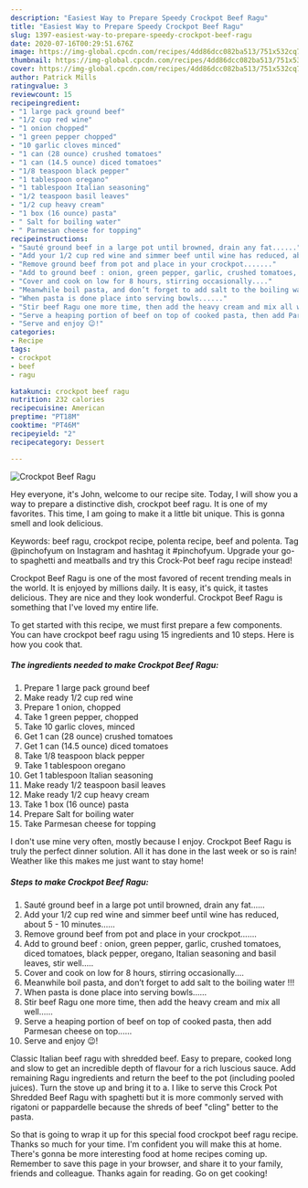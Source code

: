 ```yaml
---
description: "Easiest Way to Prepare Speedy Crockpot Beef Ragu"
title: "Easiest Way to Prepare Speedy Crockpot Beef Ragu"
slug: 1397-easiest-way-to-prepare-speedy-crockpot-beef-ragu
date: 2020-07-16T00:29:51.676Z
image: https://img-global.cpcdn.com/recipes/4dd86dcc082ba513/751x532cq70/crockpot-beef-ragu-recipe-main-photo.jpg
thumbnail: https://img-global.cpcdn.com/recipes/4dd86dcc082ba513/751x532cq70/crockpot-beef-ragu-recipe-main-photo.jpg
cover: https://img-global.cpcdn.com/recipes/4dd86dcc082ba513/751x532cq70/crockpot-beef-ragu-recipe-main-photo.jpg
author: Patrick Mills
ratingvalue: 3
reviewcount: 15
recipeingredient:
- "1 large pack ground beef"
- "1/2 cup red wine"
- "1 onion chopped"
- "1 green pepper chopped"
- "10 garlic cloves minced"
- "1 can (28 ounce) crushed tomatoes"
- "1 can (14.5 ounce) diced tomatoes"
- "1/8 teaspoon black pepper"
- "1 tablespoon oregano"
- "1 tablespoon Italian seasoning"
- "1/2 teaspoon basil leaves"
- "1/2 cup heavy cream"
- "1 box (16 ounce) pasta"
- " Salt for boiling water"
- " Parmesan cheese for topping"
recipeinstructions:
- "Sauté ground beef in a large pot until browned, drain any fat......"
- "Add your 1/2 cup red wine and simmer beef until wine has reduced, about 5 - 10 minutes......"
- "Remove ground beef from pot and place in your crockpot......."
- "Add to ground beef : onion, green pepper, garlic, crushed tomatoes, diced tomatoes, black pepper, oregano, Italian seasoning and basil leaves, stir well....."
- "Cover and cook on low for 8 hours, stirring occasionally...."
- "Meanwhile boil pasta, and don’t forget to add salt to the boiling water !!!"
- "When pasta is done place into serving bowls......"
- "Stir beef Ragu one more time, then add the heavy cream and mix all well......"
- "Serve a heaping portion of beef on top of cooked pasta, then add Parmesan cheese on top......"
- "Serve and enjoy 😉!"
categories:
- Recipe
tags:
- crockpot
- beef
- ragu

katakunci: crockpot beef ragu 
nutrition: 232 calories
recipecuisine: American
preptime: "PT18M"
cooktime: "PT46M"
recipeyield: "2"
recipecategory: Dessert

---
```



![Crockpot Beef Ragu](https://img-global.cpcdn.com/recipes/4dd86dcc082ba513/751x532cq70/crockpot-beef-ragu-recipe-main-photo.jpg)

Hey everyone, it's John, welcome to our recipe site. Today, I will show you a way to prepare a distinctive dish, crockpot beef ragu. It is one of my favorites. This time, I am going to make it a little bit unique. This is gonna smell and look delicious.

Keywords: beef ragu, crockpot recipe, polenta recipe, beef and polenta. Tag @pinchofyum on Instagram and hashtag it #pinchofyum. Upgrade your go-to spaghetti and meatballs and try this Crock-Pot beef ragu recipe instead!

Crockpot Beef Ragu is one of the most favored of recent trending meals in the world. It is enjoyed by millions daily. It is easy, it's quick, it tastes delicious. They are nice and they look wonderful. Crockpot Beef Ragu is something that I've loved my entire life.


To get started with this recipe, we must first prepare a few components. You can have crockpot beef ragu using 15 ingredients and 10 steps. Here is how you cook that.

<!--inarticleads1-->

##### The ingredients needed to make Crockpot Beef Ragu:

1. Prepare 1 large pack ground beef
1. Make ready 1/2 cup red wine
1. Prepare 1 onion, chopped
1. Take 1 green pepper, chopped
1. Take 10 garlic cloves, minced
1. Get 1 can (28 ounce) crushed tomatoes
1. Get 1 can (14.5 ounce) diced tomatoes
1. Take 1/8 teaspoon black pepper
1. Take 1 tablespoon oregano
1. Get 1 tablespoon Italian seasoning
1. Make ready 1/2 teaspoon basil leaves
1. Make ready 1/2 cup heavy cream
1. Take 1 box (16 ounce) pasta
1. Prepare  Salt for boiling water
1. Take  Parmesan cheese for topping


I don&#39;t use mine very often, mostly because I enjoy. Crockpot Beef Ragu is truly the perfect dinner solution. All it has done in the last week or so is rain! Weather like this makes me just want to stay home! 

<!--inarticleads2-->

##### Steps to make Crockpot Beef Ragu:

1. Sauté ground beef in a large pot until browned, drain any fat......
1. Add your 1/2 cup red wine and simmer beef until wine has reduced, about 5 - 10 minutes......
1. Remove ground beef from pot and place in your crockpot.......
1. Add to ground beef : onion, green pepper, garlic, crushed tomatoes, diced tomatoes, black pepper, oregano, Italian seasoning and basil leaves, stir well.....
1. Cover and cook on low for 8 hours, stirring occasionally....
1. Meanwhile boil pasta, and don’t forget to add salt to the boiling water !!!
1. When pasta is done place into serving bowls......
1. Stir beef Ragu one more time, then add the heavy cream and mix all well......
1. Serve a heaping portion of beef on top of cooked pasta, then add Parmesan cheese on top......
1. Serve and enjoy 😉!


Classic Italian beef ragu with shredded beef. Easy to prepare, cooked long and slow to get an incredible depth of flavour for a rich luscious sauce. Add remaining Ragu ingredients and return the beef to the pot (including pooled juices). Turn the stove up and bring it to a. I like to serve this Crock Pot Shredded Beef Ragu with spaghetti but it is more commonly served with rigatoni or pappardelle because the shreds of beef &#34;cling&#34; better to the pasta. 

So that is going to wrap it up for this special food crockpot beef ragu recipe. Thanks so much for your time. I'm confident you will make this at home. There's gonna be more interesting food at home recipes coming up. Remember to save this page in your browser, and share it to your family, friends and colleague. Thanks again for reading. Go on get cooking!
